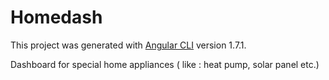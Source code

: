 # Homedash

This project was generated with [Angular CLI](https://github.com/angular/angular-cli) version 1.7.1.

Dashboard for special home appliances ( like : heat pump, solar panel etc.)
